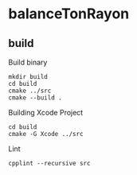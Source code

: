 # balanceTonRayon

## build

Build binary

```shell
mkdir build
cd build
cmake ../src
cmake --build .
```

Building Xcode Project

```shell
cd build
cmake -G Xcode ../src
```

Lint
```shell
cpplint --recursive src
```
